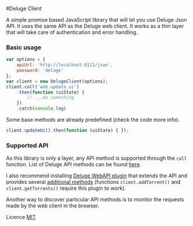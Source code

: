 #Deluge Client

A simple promise based JavaScript library that will let you use Deluge Json API.
It uses the same API as the Deluge web client. It works as a thin
layer that will take care of authentication and error handling.

### Basic usage

```javascript
var options = {
    apiUrl: 'http://localhost:8112/json',
    password: 'deluge'
};
var client = new DelugeClient(options);
client.call('web.update_ui')
    .then(function (uiState) {
        // ...do something
    })
    .catch(console.log)
```

Some base methods are already predefined (check the code more info).

```javascript
client.updateUi().then(function (uiState) { });
```

### Supported API

As this library is only a layer, any API method is supported through the
`call` function. List of Deluge API methods can be found
[here](http://deluge-torrent.org/docs/master/modules/ui/web/json_api.html).

I also recommend installing [Deluge WebAPI plugin](https://github.com/idlesign/deluge-webapi)
that extends the API and provides several [additional methods](http://deluge-webapi.readthedocs.org/en/latest/quickstart.html#api-methods)
(functions `client.addTorrent()` and `client.getTorrents()` require this
plugin to work).

Another way to discover particular API methods is to monitor the requests
made by the web client in the browser.

Licence [MIT](LICENCE)